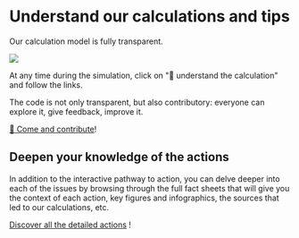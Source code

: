 # Understand our calculations and tips

Our calculation model is fully transparent.

![](/images/transparent.png)

At any time during the simulation, click on "🔬 understand the calculation" and follow the links.

The code is not only transparent, but also contributory: everyone can explore it, give feedback, improve it.

[🎤 Come and contribute](/contribute)!

## Deepen your knowledge of the actions

In addition to the interactive pathway to action, you can delve deeper into each of the issues by browsing through the full fact sheets that will give you the context of each action, key figures and infographics, the sources that led to our calculations, etc.

[Discover all the detailed actions](/actions/more) !
